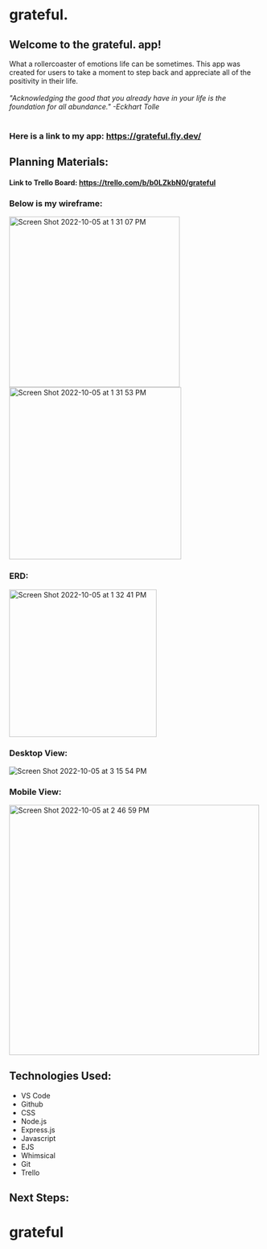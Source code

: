 # grateful.

## Welcome to the grateful. app!
What a rollercoaster of emotions life can be sometimes. This app was created for users to take a moment to step back and appreciate all of the positivity in their life. 
<br/>
<br/>
*"Acknowledging the good that you already have in your life is the foundation for all abundance." -Eckhart Tolle*
<br/>
<br/>

### Here is a link to my app: https://grateful.fly.dev/

## Planning Materials:
#### Link to Trello Board: https://trello.com/b/b0LZkbN0/grateful
### Below is my wireframe:
<img width="339" alt="Screen Shot 2022-10-05 at 1 31 07 PM" src="https://user-images.githubusercontent.com/111258832/194124275-9ca5bcbb-1393-4cc5-a586-927ecdcd95b3.png">
<img width="342" alt="Screen Shot 2022-10-05 at 1 31 53 PM" src="https://user-images.githubusercontent.com/111258832/194124394-cdfa750a-0fb6-4ca2-bf79-c92b47645eaa.png">

### ERD:
<img width="293" alt="Screen Shot 2022-10-05 at 1 32 41 PM" src="https://user-images.githubusercontent.com/111258832/194124534-8a97ed9e-0a70-4443-9c6a-9888e996d1d4.png">


### Desktop View:
![Screen Shot 2022-10-05 at 3 15 54 PM](https://user-images.githubusercontent.com/111258832/194143632-00f5601b-e36b-427d-9fad-c35bec350afa.png)

### Mobile View:
<img width="497" alt="Screen Shot 2022-10-05 at 2 46 59 PM" src="https://user-images.githubusercontent.com/111258832/194138337-56ef7dd5-ad61-4bb9-8f5c-d853c086a145.png">


## Technologies Used:
- VS Code
- Github
- CSS
- Node.js
- Express.js
- Javascript
- EJS
- Whimsical
- Git 
- Trello


## Next Steps:
# grateful
